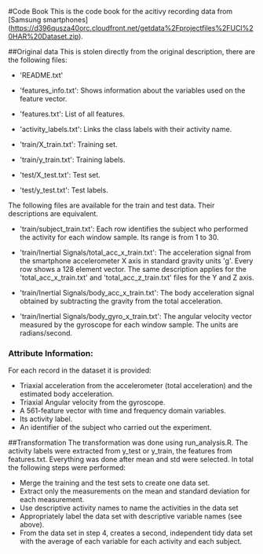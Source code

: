 #Code Book
This is the code book for the acitivy recording data from [Samsung smartphones] (https://d396qusza40orc.cloudfront.net/getdata%2Fprojectfiles%2FUCI%20HAR%20Dataset.zip).

##Original data
This is stolen directly from the original description, there are the following files:
- 'README.txt'

- 'features_info.txt': Shows information about the variables used on the feature vector.

- 'features.txt': List of all features.

- 'activity_labels.txt': Links the class labels with their activity name.

- 'train/X_train.txt': Training set.

- 'train/y_train.txt': Training labels.

- 'test/X_test.txt': Test set.

- 'test/y_test.txt': Test labels.

The following files are available for the train and test data. Their descriptions are equivalent. 

- 'train/subject_train.txt': Each row identifies the subject who performed the activity for each window sample. Its range is from 1 to 30. 

- 'train/Inertial Signals/total_acc_x_train.txt': The acceleration signal from the smartphone accelerometer X axis in standard gravity units 'g'. Every row shows a 128 element vector. The same description applies for the 'total_acc_x_train.txt' and 'total_acc_z_train.txt' files for the Y and Z axis. 

- 'train/Inertial Signals/body_acc_x_train.txt': The body acceleration signal obtained by subtracting the gravity from the total acceleration. 

- 'train/Inertial Signals/body_gyro_x_train.txt': The angular velocity vector measured by the gyroscope for each window sample. The units are radians/second. 

### Attribute Information:

For each record in the dataset it is provided: 
- Triaxial acceleration from the accelerometer (total acceleration) and the estimated body acceleration. 
- Triaxial Angular velocity from the gyroscope. 
- A 561-feature vector with time and frequency domain variables. 
- Its activity label. 
- An identifier of the subject who carried out the experiment.

##Transformation
The transformation was done using run_analysis.R. 
The activity labels were extracted from y_test or y_train, the features from features.txt. Everything was done after mean and std were selected.
In total the following steps were performed: 
* Merge the training and the test sets to create one data set.
* Extract only the measurements on the mean and standard deviation for each measurement. 
* Use descriptive activity names to name the activities in the data set
* Appropriately label the data set with descriptive variable names (see above). 
* From the data set in step 4, creates a second, independent tidy data set with the average of each variable for each activity and each subject.
